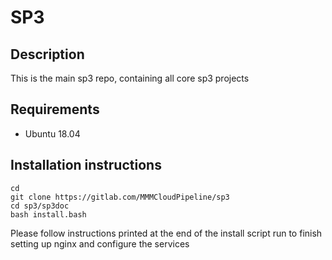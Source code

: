 # SP3

## Description

This is the main sp3 repo, containing all core sp3 projects

## Requirements

- Ubuntu 18.04

## Installation instructions

```
cd
git clone https://gitlab.com/MMMCloudPipeline/sp3
cd sp3/sp3doc
bash install.bash
```

Please follow instructions printed at the end of the install script run to finish setting up nginx and configure the services